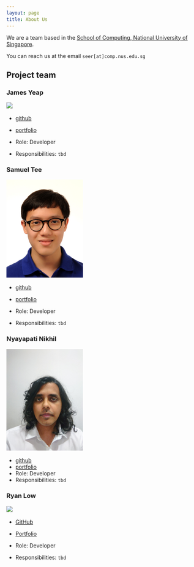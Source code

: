 ```yaml
---
layout: page
title: About Us
---
```


We are a team based in the [School of Computing, National University of Singapore](http://www.comp.nus.edu.sg).

You can reach us at the email `seer[at]comp.nus.edu.sg`

## Project team

### James Yeap

<img src="images/jamesyeap.png" width="200px">

* [github](http://github.com/jamesyeap)
* [portfolio](team/jamesyeap.md)

* Role: Developer
* Responsibilities: `tbd`

### Samuel Tee

<img src="images/kidsnd274.png" width="200px">

* [github](http://github.com/kidsnd274)
* [portfolio](team/kidsnd274.md)

* Role: Developer
* Responsibilities: `tbd`

### Nyayapati Nikhil

<img src="images/nnmoq.png" width="200px">

* [github](http://github.com/nnmoq)
* [portfolio](team/nnmoq.md)
* Role: Developer
* Responsibilities: `tbd`

### Ryan Low

<img src="images/ryan-l98.png" width="200px">

* [GitHub](http://github.com/Ryan-L98)
* [Portfolio](team/ryan-l98.md)

* Role: Developer
* Responsibilities: `tbd`
